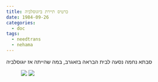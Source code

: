 ```yaml
---
title: כרטיס תיירת ביוגוסלביה
date: 1984-09-26
categories:
  - doc
tags:
  - needtrans
  - nehama
---
```


סבתא נחמה נסעה לבית הבראה בזאגרב, במה שהייתה אז יוגוסלביה

<figure class="half">
    <a  href="/haskindocs/assets/images/1984-09-26-jugoslavia-1.jpg">
    <img src="/haskindocs/assets/images/1984-09-26-jugoslavia-1.jpg"></a>
    <a  href="/haskindocs/assets/images/1984-09-26-jugoslavia-2.jpg">
    <img src="/haskindocs/assets/images/1984-09-26-jugoslavia-2.jpg"></a>
</figure>


